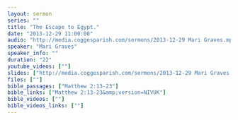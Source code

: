 ```yaml
---
layout: sermon
series: ""
title: "The Escape to Egypt."
date: "2013-12-29 11:00:00"
audio: "http://media.coggesparish.com/sermons/2013-12-29 Mari Graves.mp3"
speaker: "Mari Graves"
speaker_info: ""
duration: "22"
youtube_videos: [""]
slides: ["http://media.coggesparish.com/sermons/2013-12-29 Mari Graves.pdf"]
files: [""]
bible_passages: ["Matthew 2:13-23"]
bible_links: ["Matthew 2:13-23&amp;version=NIVUK"]
bible_videos: [""]
bible_videos_links: [""]
---
```

